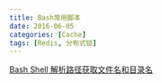 ```yaml
---
title: Bash常用脚本
date: 2016-06-05
categories: [Cache]
tags: [Redis, 分布式锁]
---
```


[Bash Shell 解析路径获取文件名和目录名](http://blog.csdn.net/wzy_1988/article/details/40590747?utm_source=tuicool&utm_medium=referral)



